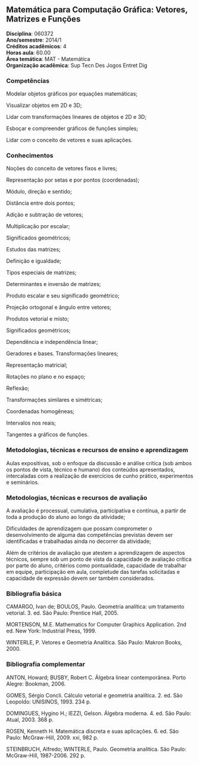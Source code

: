 ## Matemática para Computação Gráfica: Vetores, Matrizes e Funções

**Disciplina**:   060372  
**Ano/semestre**:  2014/1  
**Créditos acadêmicos**: 4  
**Horas aula**: 60.00  
**Área temática**:  MAT - Matemática  
**Organização acadêmica**: Sup Tecn Des Jogos Entret Dig  

### Competências

Modelar objetos gráficos por equações matemáticas;

Visualizar objetos em 2D e 3D;

Lidar com transformações lineares de objetos e 2D e 3D;

Esboçar e compreender gráficos de funções simples;

Lidar com o conceito de vetores e suas aplicações.


### Conhecimentos

Noções do conceito de vetores fixos e livres;

Representação por setas e por pontos (coordenadas);

Módulo, direção e sentido;

Distância entre dois pontos;

Adição e subtração de vetores;

Multiplicação por escalar;

Significados geométricos;

Estudos das matrizes;

Definição e igualdade;

Tipos especiais de matrizes;

Determinantes e inversão de matrizes;

Produto escalar e seu significado geométrico;

Projeção ortogonal e ângulo entre vetores;

Produtos vetorial e misto;

Significados geométricos;

Dependência e independência linear;

Geradores e bases. Transformações lineares;

Representação matricial;

Rotações no plano e no espaço;

Reflexão;

Transformações similares e simétricas;

Coordenadas homogêneas;

Intervalos nos reais;

Tangentes a gráficos de funções.


### Metodologias, técnicas e recursos de ensino e aprendizagem

Aulas expositivas, sob o enfoque da discussão e análise crítica (sob ambos os pontos de vista, técnico e humano) dos conteúdos apresentados, intercaladas com a realização de exercícios de cunho prático, experimentos e seminários.


### Metodologias, técnicas e recursos de avaliação
A avaliação é processual, cumulativa, participativa e contínua, a partir de toda a produção do aluno ao longo da atividade;

Dificuldades de aprendizagem que possam comprometer o desenvolvimento de alguma das competências previstas devem ser identificadas e trabalhadas ainda no decorrer da atividade;

Além de critérios de avaliação que atestem a aprendizagem de aspectos técnicos, sempre sob um ponto de vista da capacidade de avaliação crítica por parte do aluno, critérios como pontualidade, capacidade de trabalhar em equipe, participação em aula, completude das tarefas solicitadas e capacidade de expressão devem ser também considerados.


### Bibliografia básica

CAMARGO, Ivan de; BOULOS, Paulo. Geometria analítica: um tratamento vetorial. 3. ed. São Paulo: Prentice Hall, 2005.

MORTENSON, M.E. Mathematics for Computer Graphics Application. 2nd ed. New York: Industrial Press, 1999.

WINTERLE, P. Vetores e Geometria Analítica. São Paulo: Makron Books, 2000.


### Bibliografia complementar
ANTON, Howard; BUSBY, Robert C. Álgebra linear contemporânea. Porto Alegre: Bookman, 2006.

GOMES, Sérgio Concli. Cálculo vetorial e geometria analítica. 2. ed. São Leopoldo: UNISINOS, 1993. 234 p.

DOMINGUES, Hygino H.; IEZZI, Gelson. Álgebra moderna. 4. ed. São Paulo: Atual, 2003. 368 p.

ROSEN, Kenneth H. Matemática discreta e suas aplicações. 6. ed. São Paulo: McGraw-Hill, 2009. xxi, 982 p.

STEINBRUCH, Alfredo; WINTERLE, Paulo. Geometria analítica. São Paulo: McGraw-Hill, 1987-2006. 292 p.